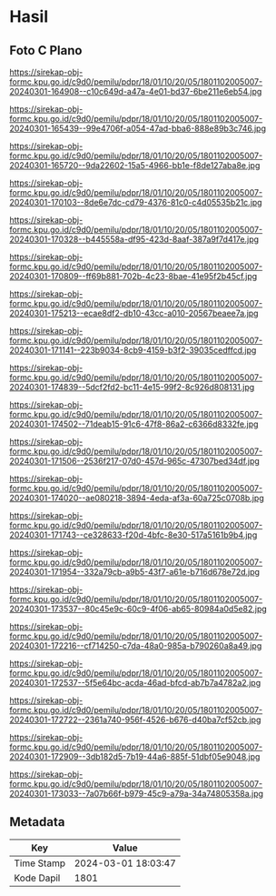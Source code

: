 # Hasil

## Foto C Plano

https://sirekap-obj-formc.kpu.go.id/c9d0/pemilu/pdpr/18/01/10/20/05/1801102005007-20240301-164908--c10c649d-a47a-4e01-bd37-6be211e6eb54.jpg

https://sirekap-obj-formc.kpu.go.id/c9d0/pemilu/pdpr/18/01/10/20/05/1801102005007-20240301-165439--99e4706f-a054-47ad-bba6-888e89b3c746.jpg

https://sirekap-obj-formc.kpu.go.id/c9d0/pemilu/pdpr/18/01/10/20/05/1801102005007-20240301-165720--9da22602-15a5-4966-bb1e-f8de127aba8e.jpg

https://sirekap-obj-formc.kpu.go.id/c9d0/pemilu/pdpr/18/01/10/20/05/1801102005007-20240301-170103--8de6e7dc-cd79-4376-81c0-c4d05535b21c.jpg

https://sirekap-obj-formc.kpu.go.id/c9d0/pemilu/pdpr/18/01/10/20/05/1801102005007-20240301-170328--b445558a-df95-423d-8aaf-387a9f7d417e.jpg

https://sirekap-obj-formc.kpu.go.id/c9d0/pemilu/pdpr/18/01/10/20/05/1801102005007-20240301-170809--ff69b881-702b-4c23-8bae-41e95f2b45cf.jpg

https://sirekap-obj-formc.kpu.go.id/c9d0/pemilu/pdpr/18/01/10/20/05/1801102005007-20240301-175213--ecae8df2-db10-43cc-a010-20567beaee7a.jpg

https://sirekap-obj-formc.kpu.go.id/c9d0/pemilu/pdpr/18/01/10/20/05/1801102005007-20240301-171141--223b9034-8cb9-4159-b3f2-39035cedffcd.jpg

https://sirekap-obj-formc.kpu.go.id/c9d0/pemilu/pdpr/18/01/10/20/05/1801102005007-20240301-174839--5dcf2fd2-bc11-4e15-99f2-8c926d808131.jpg

https://sirekap-obj-formc.kpu.go.id/c9d0/pemilu/pdpr/18/01/10/20/05/1801102005007-20240301-174502--71deab15-91c6-47f8-86a2-c6366d8332fe.jpg

https://sirekap-obj-formc.kpu.go.id/c9d0/pemilu/pdpr/18/01/10/20/05/1801102005007-20240301-171506--2536f217-07d0-457d-965c-47307bed34df.jpg

https://sirekap-obj-formc.kpu.go.id/c9d0/pemilu/pdpr/18/01/10/20/05/1801102005007-20240301-174020--ae080218-3894-4eda-af3a-60a725c0708b.jpg

https://sirekap-obj-formc.kpu.go.id/c9d0/pemilu/pdpr/18/01/10/20/05/1801102005007-20240301-171743--ce328633-f20d-4bfc-8e30-517a5161b9b4.jpg

https://sirekap-obj-formc.kpu.go.id/c9d0/pemilu/pdpr/18/01/10/20/05/1801102005007-20240301-171954--332a79cb-a9b5-43f7-a61e-b716d678e72d.jpg

https://sirekap-obj-formc.kpu.go.id/c9d0/pemilu/pdpr/18/01/10/20/05/1801102005007-20240301-173537--80c45e9c-60c9-4f06-ab65-80984a0d5e82.jpg

https://sirekap-obj-formc.kpu.go.id/c9d0/pemilu/pdpr/18/01/10/20/05/1801102005007-20240301-172216--cf714250-c7da-48a0-985a-b790260a8a49.jpg

https://sirekap-obj-formc.kpu.go.id/c9d0/pemilu/pdpr/18/01/10/20/05/1801102005007-20240301-172537--5f5e64bc-acda-46ad-bfcd-ab7b7a4782a2.jpg

https://sirekap-obj-formc.kpu.go.id/c9d0/pemilu/pdpr/18/01/10/20/05/1801102005007-20240301-172722--2361a740-956f-4526-b676-d40ba7cf52cb.jpg

https://sirekap-obj-formc.kpu.go.id/c9d0/pemilu/pdpr/18/01/10/20/05/1801102005007-20240301-172909--3db182d5-7b19-44a6-885f-51dbf05e9048.jpg

https://sirekap-obj-formc.kpu.go.id/c9d0/pemilu/pdpr/18/01/10/20/05/1801102005007-20240301-173033--7a07b66f-b979-45c9-a79a-34a74805358a.jpg


## Metadata

| Key        | Value               |
| ---------- | ------------------- |
| Time Stamp | 2024-03-01 18:03:47 |
| Kode Dapil | 1801                |



